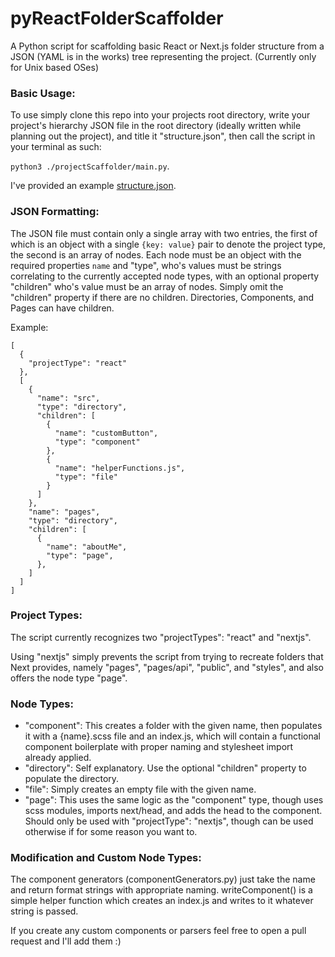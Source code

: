 # pyReactFolderScaffolder
A Python script for scaffolding basic React or Next.js folder structure from a JSON (YAML is in the works) tree representing the project. (Currently only for Unix based OSes)

### Basic Usage:
To use simply clone this repo into your projects root directory, write your project's hierarchy JSON file in the root directory (ideally written while planning out the project),
and title it "structure.json",
then call the script in your terminal as such: 

`python3 ./projectScaffolder/main.py`.

I've provided an example [structure.json](https://github.com/rynmgdlno/pyReactFolderScaffolder/blob/master/structure.json).

### JSON Formatting:
The JSON file must contain only a single array with two entries, the first of which is an object with a single `{key: value}` pair to denote the project type, the second is an array of nodes. Each node must be an object with the required properties `name` and "type", who's values must be strings correlating to the currently accepted node types, with an optional property "children" who's value must be an array of nodes. Simply omit the "children" property if there are no children. Directories, Components, and Pages can have children.

Example:
```
[
  {
    "projectType": "react"
  },
  [
    {
      "name": "src",
      "type": "directory",
      "children": [
        {
          "name": "customButton",
          "type": "component"
        },
        {
          "name": "helperFunctions.js",
          "type": "file"
        }
      ]
    },
    "name": "pages",
    "type": "directory",
    "children": [
      {
        "name": "aboutMe",
        "type": "page",
      },
    ]
  ]
]
```
### Project Types:
The script currently recognizes two "projectTypes": "react" and "nextjs". 

Using "nextjs" simply prevents the script from trying to recreate folders that Next provides, namely "pages", "pages/api", "public", and "styles", and also offers the node type "page".

### Node Types:
- "component": This creates a folder with the given name, then populates it with a {name}.scss file and an index.js, which will contain a functional component boilerplate with proper naming and stylesheet import already applied.
- "directory": Self explanatory. Use the optional "children" property to populate the directory.
- "file": Simply creates an empty file with the given name.
- "page": This uses the same logic as the "component" type, though uses scss modules, imports next/head, and adds the head to the component. Should only be used with "projectType": "nextjs", though can be used otherwise if for some reason you want to. 

### Modification and Custom Node Types:
The component generators (componentGenerators.py) just take the name and return format strings with appropriate naming.
writeComponent() is a simple helper function which creates an index.js and writes to it whatever string is passed.

If you create any custom components or parsers feel free to open a pull request and I'll add them :)

